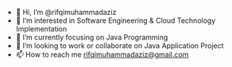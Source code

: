 - 👋 Hi, I’m @rifqimuhammadaziz
- 👀 I’m interested in Software Engineering & Cloud Technology Implementation
- 🌱 I’m currently focusing on Java Programming
- 💞️ I’m looking to work or collaborate on Java Application Project
- 📫 How to reach me rifqimuhammadaziz@gmail.com

<!---
rifqimuhammadaziz/rifqimuhammadaziz is a ✨ special ✨ repository because its `README.md` (this file) appears on your GitHub profile.
You can click the Preview link to take a look at your changes.
--->
